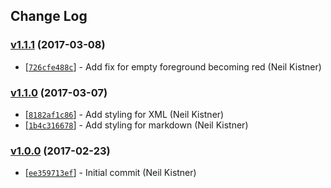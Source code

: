 ## Change Log

### [v1.1.1](https://github.com/wyze/vscode-hybrid-next/releases/tag/v1.1.1) (2017-03-08)

* [[`726cfe488c`](https://github.com/wyze/vscode-hybrid-next/commit/726cfe488c)] - Add fix for empty foreground becoming red (Neil Kistner)

### [v1.1.0](https://github.com/wyze/vscode-hybrid-next/releases/tag/v1.1.0) (2017-03-07)

* [[`8182af1c86`](https://github.com/wyze/vscode-hybrid-next/commit/8182af1c86)] - Add styling for XML (Neil Kistner)
* [[`1b4c316678`](https://github.com/wyze/vscode-hybrid-next/commit/1b4c316678)] - Add styling for markdown (Neil Kistner)

### [v1.0.0](https://github.com/wyze/vscode-hybrid-next/releases/tag/v1.0.0) (2017-02-23)

* [[`ee359713ef`](https://github.com/wyze/vscode-hybrid-next/commit/ee359713ef)] - Initial commit (Neil Kistner)

